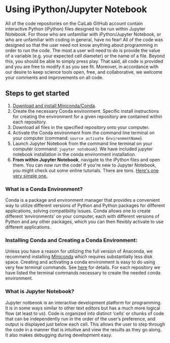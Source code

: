 # Using iPython/Jupyter Notebook
All of the code repositories on the CaiLab GitHub account contain interactive Python (iPython) files designed to be run within Jupyter Notebook.  For those who are unfamiliar with iPython/Jupyter Notebook, or who are unfamiliar with coding in general, have no fear!  All of the code was designed so that the user need not know anything about programming in order to run the code.  The most a user will need to do is provide the value of a variable (e.g. your expected cell diameter) or the name of a file.  Beyond this, you should be able to simply press play. That said, all code is provided and you are free to modify it as you see fit. Moreover, in accordance with our desire to keep science tools open, free, and collaborative, we welcome your comments and improvements on all code.

## Steps to get started
1. [Download and install Miniconda/Conda](https://conda.io/miniconda.html).
2. Create the necessary Conda environment.  Specific install instructions for creating the environment for a given repository are contained within each repository.  
3. Download all files in the specified repository onto your computer.
4. Activate the Conda environment from the command line terminal on your computer (command: `source activate EnvironmentName`).
5. Launch Jupyter Notebook from the command line terminal on your computer (command: `jupyter notebook`).  We have included jupyter notebook installation in the conda environment installation.
6. __From within Jupyter Notebook__, navigate to the iPython files and open them.  You can now run the code!  If you're new to Jupyter Notebook, you might check out some online tutorials.  There are tons.  [Here's one very simple one.](https://nbviewer.jupyter.org/github/jupyter/notebook/blob/master/docs/source/examples/Notebook/Notebook%20Basics.ipynb)

### What is a Conda Environment?  
Conda is a package and environment manager that provides a convenient way to utilize different versions of Python and Python packages for different applications, solving compatibility issues.  Conda allows one to create different ‘environments’ on your computer, each with different versions of Python and any other packages, which you can then flexibly activate to use different applications.  

### Installing Conda and Creating a Conda Environment: 
Unless you have a reason for utilizing the full version of Anaconda, we recommend installing [Miniconda](https://conda.io/miniconda.html) which requires substantially less disk space.  Creating and activating a conda environment is easy to do using very few terminal commands.  See [here](https://conda.io/docs/user-guide/tasks/manage-environments.html) for details.  For each repository we have listed the terminal commands necessary to create the needed conda environment.

### What is Jupyter Notebook?  
Jupyter notbeook is an interactive development platform for programming.  It is in some ways similar to other text editors but has a much more logical flow (at least to us).  Code is organized into distinct ‘cells’ or chunks of code that can be independently run in the order of the user’s preference, and output is displayed just below each cell.  This allows the user to step through the code in a manner that is intuitive and view the results as they go along.  It also makes debugging during development easy. 
